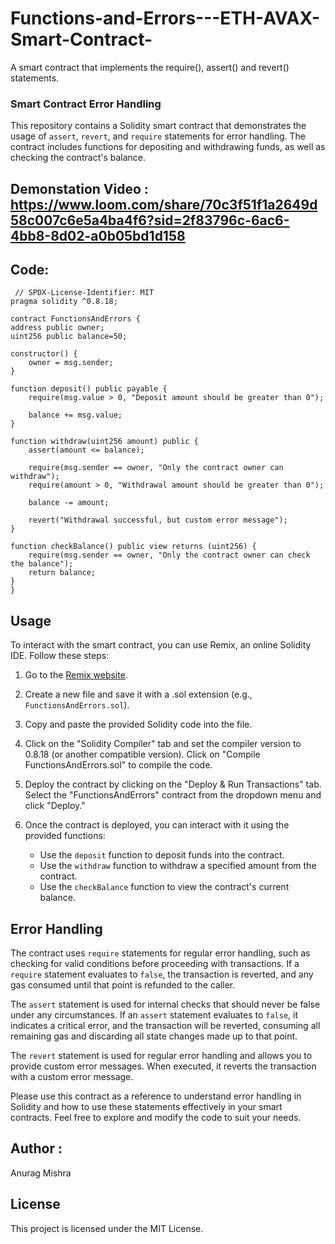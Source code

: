# Functions-and-Errors---ETH-AVAX-Smart-Contract-
A smart contract that implements the require(), assert() and revert() statements.

### Smart Contract Error Handling

This repository contains a Solidity smart contract that demonstrates the usage of `assert`, `revert`, and `require` statements for error handling. The contract includes functions for depositing and withdrawing funds, as well as checking the contract's balance.

## Demonstation Video : https://www.loom.com/share/70c3f51f1a2649d58c007c6e5a4ba4f6?sid=2f83796c-6ac6-4bb8-8d02-a0b05bd1d158
## Code:
     // SPDX-License-Identifier: MIT
    pragma solidity ^0.8.18;

    contract FunctionsAndErrors {
    address public owner;
    uint256 public balance=50;

    constructor() {
        owner = msg.sender;
    }

    function deposit() public payable {
        require(msg.value > 0, "Deposit amount should be greater than 0");

        balance += msg.value;
    }

    function withdraw(uint256 amount) public {
        assert(amount <= balance);

        require(msg.sender == owner, "Only the contract owner can withdraw");
        require(amount > 0, "Withdrawal amount should be greater than 0");

        balance -= amount;

        revert("Withdrawal successful, but custom error message");
    }

    function checkBalance() public view returns (uint256) {
        require(msg.sender == owner, "Only the contract owner can check the balance");
        return balance;
    }
    }

## Usage

To interact with the smart contract, you can use Remix, an online Solidity IDE. Follow these steps:

1. Go to the [Remix website](https://remix.ethereum.org/).

2. Create a new file and save it with a .sol extension (e.g., `FunctionsAndErrors.sol`).

3. Copy and paste the provided Solidity code into the file.

4. Click on the "Solidity Compiler" tab and set the compiler version to 0.8.18 (or another compatible version). Click on "Compile FunctionsAndErrors.sol" to compile the code.

5. Deploy the contract by clicking on the "Deploy & Run Transactions" tab. Select the "FunctionsAndErrors" contract from the dropdown menu and click "Deploy."

6. Once the contract is deployed, you can interact with it using the provided functions:
   - Use the `deposit` function to deposit funds into the contract.
   - Use the `withdraw` function to withdraw a specified amount from the contract.
   - Use the `checkBalance` function to view the contract's current balance.

## Error Handling

The contract uses `require` statements for regular error handling, such as checking for valid conditions before proceeding with transactions. If a `require` statement evaluates to `false`, the transaction is reverted, and any gas consumed until that point is refunded to the caller.

The `assert` statement is used for internal checks that should never be false under any circumstances. If an `assert` statement evaluates to `false`, it indicates a critical error, and the transaction will be reverted, consuming all remaining gas and discarding all state changes made up to that point.

The `revert` statement is used for regular error handling and allows you to provide custom error messages. When executed, it reverts the transaction with a custom error message.

Please use this contract as a reference to understand error handling in Solidity and how to use these statements effectively in your smart contracts. Feel free to explore and modify the code to suit your needs.

## Author : 
 Anurag Mishra
 
## License

This project is licensed under the MIT License.

